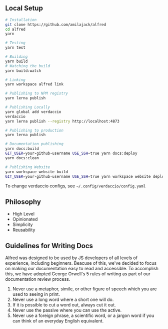 ## Local Setup

```bash
# Installation
git clone https://github.com/amilajack/alfred
cd alfred
yarn

# Testing
yarn test

# Building
yarn build
# Watching the build
yarn build:watch

# Linking
yarn workspace alfred link

# Publishing to NPM registry
yarn lerna publish

# Publishing Locally
yarn global add verdaccio
verdaccio
yarn lerna publish --registry http://localhost:4873

# Publishing to production
yarn lerna publish

# Documentation publishing
yarn docs:build
GIT_USER=your-github-username USE_SSH=true yarn docs:deploy
yarn docs:clean

# Publishing Website
yarn workspace website build
GIT_USER=your-github-username USE_SSH=true yarn workspace website deploy
```

To change verdaccio configs, see `~/.config/verdaccio/config.yaml`

## Philosophy

* High Level
* Opinionated
* Simplicity
* Reusability

## Guidelines for Writing Docs

Alfred was designed to be used by JS developers of all levels of experience, including beginners. Beacuse of this, we've decided to focus on making our documentation easy to read and accessible. To accomplish this, we have adopted George Orwell's 5 rules of writing as part of our documentation review process.

1. Never use a metaphor, simile, or other figure of speech which you are used to seeing in print.
2. Never use a long word where a short one will do.
3. If it is possible to cut a word out, always cut it out.
4. Never use the passive where you can use the active.
5. Never use a foreign phrase, a scientific word, or a jargon word if you can think of an everyday English equivalent.

